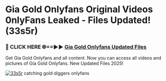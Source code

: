 # Gia Gold Onlyfans Original Videos 0nlyFans Leaked - Files Updated! (33s5r)

<h3>🔴 CLICK HERE 🌐==►► <a href="https://tinyurl.com/4seja8ks" rel="nofollow">Gia Gold Onlyfans Updated Files</a></h3>

Get Gia Gold Onlyfans and all content. Now you can access all videos and pictures of Gia Gold Onlyfans. New Updated Files 2025!

[![33s5r](https://i.imgur.com/EWjZXRe.gif)](https://tinyurl.com/4seja8ks)
catching gold diggers onlyfans